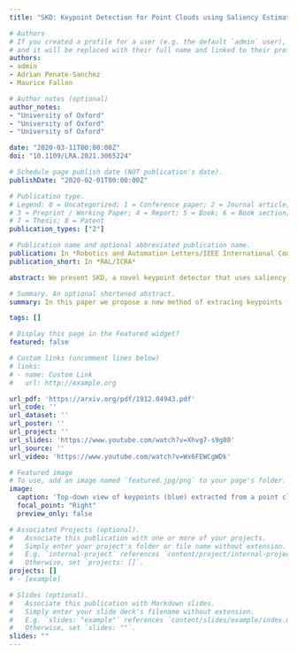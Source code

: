 ```yaml
---
title: "SKD: Keypoint Detection for Point Clouds using Saliency Estimation"

# Authors
# If you created a profile for a user (e.g. the default `admin` user), write the username (folder name) here 
# and it will be replaced with their full name and linked to their profile.
authors:
- admin
- Adrian Penate-Sanchez
- Maurice Fallon

# Author notes (optional)
author_notes:
- "University of Oxford"
- "University of Oxford"
- "University of Oxford"

date: "2020-03-11T00:00:00Z"
doi: "10.1109/LRA.2021.3065224"

# Schedule page publish date (NOT publication's date).
publishDate: "2020-02-01T00:00:00Z"

# Publication type.
# Legend: 0 = Uncategorized; 1 = Conference paper; 2 = Journal article;
# 3 = Preprint / Working Paper; 4 = Report; 5 = Book; 6 = Book section;
# 7 = Thesis; 8 = Patent
publication_types: ["2"]

# Publication name and optional abbreviated publication name.
publication: In *Robotics and Automation Letters/IEEE International Conference on Robotics and Automation*
publication_short: In *RAL/ICRA*

abstract: We present SKD, a novel keypoint detector that uses saliency to determine the best candidates from a point cloud for tasks such as registration and reconstruction. The approach can be applied to any differentiable deep learning descriptor by using the gradients of that descriptor with respect to the 3D position of the input points as a measure of their saliency. The saliency is combined with the original descriptor and context information in a neural network, which is trained to learn robust keypoint candidates. The key intuition behind this approach is that keypoints are not extracted solely as a result of the geometry surrounding a point, but also take into account the descriptor's response. The approach was evaluated on two large LIDAR datasets - the Oxford RobotCar dataset and the KITTI dataset, where we obtain up to 50% improvement over the state-of-the-art in both matchability and repeatability. When performing sparse matching with the keypoints computed by our method we achieve a higher inlier ratio and faster convergence.

# Summary. An optional shortened abstract.
summary: In this paper we propose a new method of extracing keypoints from point clouds using saliency information from a differentiable descriptor.

tags: []

# Display this page in the Featured widget?
featured: false

# Custom links (uncomment lines below)
# links:
# - name: Custom Link
#   url: http://example.org

url_pdf: 'https://arxiv.org/pdf/1912.04943.pdf'
url_code: ''
url_dataset: ''
url_poster: ''
url_project: ''
url_slides: 'https://www.youtube.com/watch?v=Xhvg7-s9g80'
url_source: ''
url_video: 'https://www.youtube.com/watch?v=Wx6FEWCgWDk'

# Featured image
# To use, add an image named `featured.jpg/png` to your page's folder. 
image:
  caption: 'Top-down view of keypoints (blue) extracted from a point cloud (red) for two competitors and SKD.'
  focal_point: "Right"
  preview_only: false

# Associated Projects (optional).
#   Associate this publication with one or more of your projects.
#   Simply enter your project's folder or file name without extension.
#   E.g. `internal-project` references `content/project/internal-project/index.md`.
#   Otherwise, set `projects: []`.
projects: []
# - [example]

# Slides (optional).
#   Associate this publication with Markdown slides.
#   Simply enter your slide deck's filename without extension.
#   E.g. `slides: "example"` references `content/slides/example/index.md`.
#   Otherwise, set `slides: ""`.
slides: ""
---
```

<!-- 
{{% callout note %}}
Click the *Cite* button above to demo the feature to enable visitors to import publication metadata into their reference management software.
{{% /callout %}}

{{% callout note %}}
Create your slides in Markdown - click the *Slides* button to check out the example.
{{% /callout %}}

Supplementary notes can be added here, including [code, math, and images](https://wowchemy.com/docs/writing-markdown-latex/). 
-->